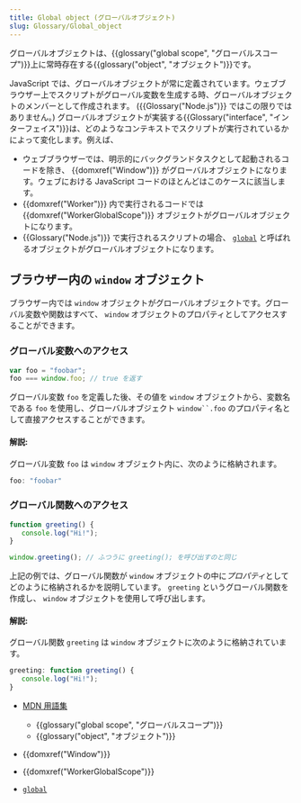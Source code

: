 ```yaml
---
title: Global object (グローバルオブジェクト)
slug: Glossary/Global_object
---
```

グローバルオブジェクトは、{{glossary("global scope", "グローバルスコープ")}}上に常時存在する{{glossary("object", "オブジェクト")}}です。

JavaScript では、グローバルオブジェクトが常に定義されています。ウェブブラウザー上でスクリプトがグローバル変数を生成する時、グローバルオブジェクトのメンバーとして作成されます。 ({{Glossary("Node.js")}} ではこの限りではありません。) グローバルオブジェクトが実装する{{Glossary("interface", "インターフェイス")}}は、どのようなコンテキストでスクリプトが実行されているかによって変化します。例えば、

- ウェブブラウザーでは、明示的にバックグランドタスクとして起動されるコードを除き、 {{domxref("Window")}} がグローバルオブジェクトになります。ウェブにおける JavaScript コードのほとんどはこのケースに該当します。
- {{domxref("Worker")}} 内で実行されるコードでは {{domxref("WorkerGlobalScope")}} オブジェクトがグローバルオブジェクトになります。
- {{Glossary("Node.js")}} で実行されるスクリプトの場合、 [`global`](https://nodejs.org/api/globals.html#globals_global) と呼ばれるオブジェクトがグローバルオブジェクトになります。

## ブラウザー内の `window` オブジェクト

ブラウザー内では `window` オブジェクトがグローバルオブジェクトです。グローバル変数や関数はすべて、 `window` オブジェクトのプロパティとしてアクセスすることができます。

### グローバル変数へのアクセス

```js
var foo = "foobar";
foo === window.foo; // true を返す
```

グローバル変数 `foo` を定義した後、その値を `window` オブジェクトから、変数名である `foo` を使用し、グローバルオブジェクト ` window``.foo ` のプロパティ名として直接アクセスすることができます。

#### 解説:

グローバル変数 `foo` は `window` オブジェクト内に、次のように格納されます。

```js
foo: "foobar"
```

### グローバル関数へのアクセス

```js
function greeting() {
   console.log("Hi!");
}

window.greeting(); // ふつうに greeting(); を呼び出すのと同じ
```

上記の例では、グローバル関数が `window` オブジェクトの中に*プロパティ*としてどのように格納されるかを説明しています。 `greeting` というグローバル関数を作成し、 `window` オブジェクトを使用して呼び出します。

#### 解説:

グローバル関数 `greeting` は `window` オブジェクトに次のように格納されています。

```js
greeting: function greeting() {
   console.log("Hi!");
}
```

- [MDN 用語集](/ja/docs/Glossary)

  - {{glossary("global scope", "グローバルスコープ")}}
  - {{glossary("object", "オブジェクト")}}

- {{domxref("Window")}}
- {{domxref("WorkerGlobalScope")}}
- [`global`](https://nodejs.org/api/globals.html#globals_global)
